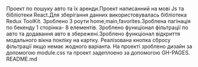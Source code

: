 Проект по пошуку авто та їх аренди.Проект написанний на мові Js та бібліотеки React.Для зберігання данних використовувалась бібліотека Redux ToolKit.
Зроблено 3 роути home,main,favorites.Зроблена пагінація по бекенду 1 сторінка- 8 елементів.
Зроблено функціонал фільтрації по авто та додавання авто в збережені.Зроблено функціонал відкриття модального вікна покліку на картку.
Реалізована кнопка сбросу фільтрації якщо немає жодного варіанта.
На проекті зроблено дизайн за допомогою module.css та проект задеплоено за допомогою GH-PAGES.
README.md